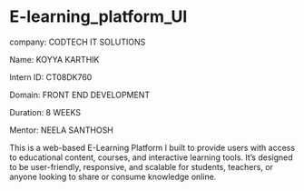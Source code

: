 # E-learning_platform_UI

company: CODTECH IT SOLUTIONS

Name: KOYYA KARTHIK

Intern ID: CT08DK760

Domain: FRONT END DEVELOPMENT

Duration: 8 WEEKS

Mentor: NEELA SANTHOSH

This is a web-based E-Learning Platform I built to provide users with access to educational content, courses, and interactive learning tools. It’s designed to be user-friendly, responsive, and scalable for students, teachers, or anyone looking to share or consume knowledge online.
